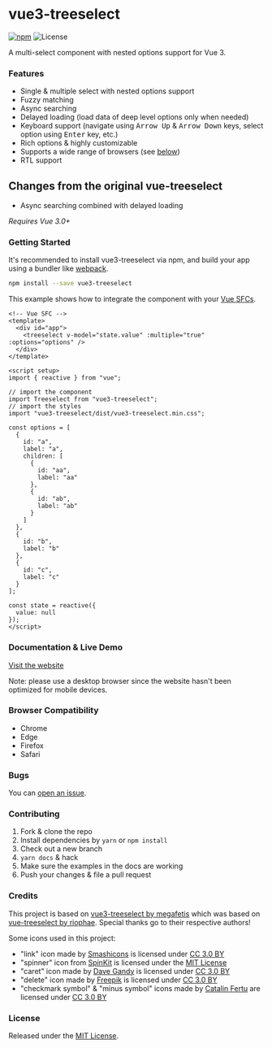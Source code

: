 # vue3-treeselect

[![npm](https://badgen.now.sh/npm/v/@zanmato/vue3-treeselect)](https://www.npmjs.com/package/@zanmato/vue3-treeselect) ![License](https://badgen.net/github/license/zanmato/vue3-treeselect)

A multi-select component with nested options support for Vue 3.

### Features

- Single & multiple select with nested options support
- Fuzzy matching
- Async searching
- Delayed loading (load data of deep level options only when needed)
- Keyboard support (navigate using <kbd>Arrow Up</kbd> & <kbd>Arrow Down</kbd> keys, select option using <kbd>Enter</kbd> key, etc.)
- Rich options & highly customizable
- Supports a wide range of browsers (see [below](#browser-compatibility))
- RTL support

## Changes from the original vue-treeselect

- Async searching combined with delayed loading

_Requires Vue 3.0+_

### Getting Started

It's recommended to install vue3-treeselect via npm, and build your app using a bundler like [webpack](https://webpack.js.org/).

```bash
npm install --save vue3-treeselect
```

This example shows how to integrate the component with your [Vue SFCs](https://vuejs.org/guide/scaling-up/sfc.html).

```vue
<!-- Vue SFC -->
<template>
  <div id="app">
    <treeselect v-model="state.value" :multiple="true" :options="options" />
  </div>
</template>

<script setup>
import { reactive } from "vue";

// import the component
import Treeselect from "vue3-treeselect";
// import the styles
import "vue3-treeselect/dist/vue3-treeselect.min.css";

const options = [
  {
    id: "a",
    label: "a",
    children: [
      {
        id: "aa",
        label: "aa"
      },
      {
        id: "ab",
        label: "ab"
      }
    ]
  },
  {
    id: "b",
    label: "b"
  },
  {
    id: "c",
    label: "c"
  }
];

const state = reactive({
  value: null
});
</script>
```

### Documentation & Live Demo

[Visit the website](https://zanmato.github.io/vue3-treeselect/)

Note: please use a desktop browser since the website hasn't been optimized for mobile devices.

### Browser Compatibility

- Chrome
- Edge
- Firefox
- Safari

### Bugs

You can [open an issue](https://github.com/soda-nl/vue3-treeselect/issues/new).

### Contributing

1. Fork & clone the repo
2. Install dependencies by `yarn` or `npm install`
3. Check out a new branch
4. `yarn docs` & hack
5. Make sure the examples in the docs are working
6. Push your changes & file a pull request

### Credits

This project is based on [vue3-treeselect by megafetis](https://github.com/megafetis/vue3-treeselect) which was based on [vue-treeselect by riophae](https://github.com/riophae/vue-treeselect).
Special thanks go to their respective authors!

Some icons used in this project:

- "link" icon made by [Smashicons](https://www.flaticon.com/authors/smashicons) is licensed under [CC 3.0 BY](https://creativecommons.org/licenses/by/3.0/)
- "spinner" icon from [SpinKit](https://github.com/tobiasahlin/SpinKit) is licensed under the [MIT License](https://github.com/tobiasahlin/SpinKit/blob/master/LICENSE)
- "caret" icon made by [Dave Gandy](https://www.flaticon.com/authors/dave-gandy) is licensed under [CC 3.0 BY](https://creativecommons.org/licenses/by/3.0/)
- "delete" icon made by [Freepik](https://www.flaticon.com/authors/freepik) is licensed under [CC 3.0 BY](https://creativecommons.org/licenses/by/3.0/)
- "checkmark symbol" & "minus symbol" icons made by [Catalin Fertu](https://www.flaticon.com/authors/catalin-fertu) are licensed under [CC 3.0 BY](https://creativecommons.org/licenses/by/3.0/)

### License

Released under the [MIT License](https://github.com/soda-nl/vue3-treeselect/blob/master/LICENSE).
